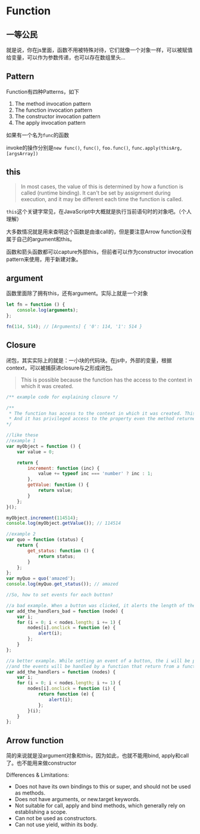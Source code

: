# Function

## 一等公民

就是说，你在js里面，函数不用被特殊对待，它们就像一个对象一样，可以被赋值给变量，可以作为参数传递，也可以存在数组里头...

## Pattern

Function有四种Patterns，如下

1. The method invocation pattern
2. The function invocation pattern
3. The constructor invocation pattern
4. The apply invocation pattern

如果有一个名为`func`的函数

invoke的操作分别是`new func()`, `func()`, `foo.func()`, `func.apply(thisArg, [argsArray])`

## this

> In most cases, the value of this is determined by how a function is called (runtime binding). It can't be set by assignment during execution, and it may be different each time the function is called.

`this`这个关键字常见，在JavaScript中大概就是执行当前语句时的对象吧。（个人理解）

大多数情况就是用来查明这个函数是由谁call的，但是要注意Arrow function没有属于自己的argument和this。

函数和箭头函数都可以capture外部this，但前者可以作为constructor invocation pattern来使用，用于新建对象。

## argument

函数里面除了拥有this，还有argument。实际上就是一个对象

``` javascript
let fn = function () {
    console.log(arguments);
};

fn(114, 514); // [Arguments] { '0': 114, '1': 514 }
```

## Closure

闭包，其实实际上的就是：一小块的代码块。在js中，外部的变量，根据context，可以被捕获进closure与之形成闭包。

> This is possible because the function has the access to the context in which it was created.

``` javascript
/** example code for explaining closure */

/** 
 * The function has access to the context in which it was created. This is called closure
 * And it has privileged access to the property even the method returned
*/

//like these
//example 1
var myObject = function () {
    var value = 0;

    return {
        increment: function (inc) {
            value += typeof inc === 'number' ? inc : 1;
        },
        getValue: function () {
            return value;
        }
    };
}();

myObject.increment(114514);
console.log(myObject.getValue()); // 114514

//example 2
var quo = function (status) {
    return {
        get_status: function () {
            return status;
        }
    };
};
var myQuo = quo('amazed');
console.log(myQuo.get_status()); // amazed

//So, how to set events for each button?

//a bad example. When a button was clicked, it alerts the length of the array of the nodes but not the ordinate.
var add_the_handlers_bad = function (node) {
    var i;
    for (i = 0; i < nodes.length; i += 1) {
        nodes[i].onclick = function (e) {
            alert(i);
        };
    }
};

//a better example. While setting an event of a button, the i will be passed into the function
//and the events will be handled by a function that return from a function.
var add_the_handlers = function (nodes) {
    var i;
    for (i = 0; i < nodes.length; i += 1) {
        nodes[i].onclick = function (i) {
            return function (e) {
                alert(i);
            };
        }(i);
    }
};
```

## Arrow function

简的来说就是没argument对象和this，因为如此，也就不能用bind, apply和call了。也不能用来做constructor

Differences & Limitations:

- Does not have its own bindings to this or super, and should not be used as methods.
- Does not have arguments, or new.target keywords.
- Not suitable for call, apply and bind methods, which generally rely on establishing a scope.
- Can not be used as constructors.
- Can not use yield, within its body.
